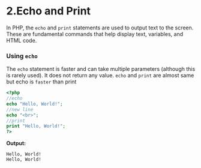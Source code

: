 # 2.Echo and Print


In PHP, the `echo` and `print` statements are used to output text to the screen. These are fundamental commands that help display text, variables, and HTML code.

### Using `echo`

The `echo` statement is faster and can take multiple parameters (although this is rarely used). It does not return any value.
`echo` and `print` are almost same but echo is `faster` than print

```php
<?php
//echo
echo "Hello, World!";
//new line
echo "<br>";
//print
print "Hello, World!";
?>
```

**Output:**
```
Hello, World!
Hello, World!
```